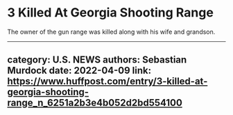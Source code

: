 # 3 Killed At Georgia Shooting Range

The owner of the gun range was killed along with his wife and grandson.

---
category: U.S. NEWS
authors: Sebastian Murdock
date: 2022-04-09
link: https://www.huffpost.com/entry/3-killed-at-georgia-shooting-range_n_6251a2b3e4b052d2bd554100
---
